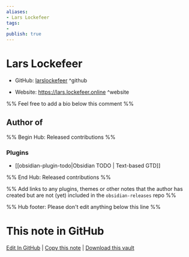 ```yaml
---
aliases:
- Lars Lockefeer
tags:
- 
publish: true
---
```


# Lars Lockefeer

- GitHub: [larslockefeer](https://github.com/larslockefeer/) ^github
<!-- - Discord: `@` ^discord-->
- Website: <https://lars.lockefeer.online> ^website
<!-- - [[Publish sites|Publish site]]: ^publish-->

%% Feel free to add a bio below this comment %%


## Author of

%% Begin Hub: Released contributions %%
### Plugins
- [[obsidian-plugin-todo|Obsidian TODO | Text-based GTD]]

%% End Hub: Released contributions %%

%% Add links to any plugins, themes or other notes that the author has created but are not (yet) included in the `obsidian-releases` repo %%

<!--
### Unlisted plugins
-->

<!--
### Others
-->

<!--
## Sponsor this author

- [[GitHub sponsors]]: [Sponsor @larslockefeer on GitHub Sponsors](https://github.com/sponsors/larslockefeer) ^github-sponsor
- [[Buy me a coffee]]: ^buy-me-a-coffee
- [[PayPal]]: ^paypal
- [[Patreon]]: ^patreon

-->

<!--
## Follow this author
-->

<!-- - [[YouTube Channels|On YouTube]]: <https://> ^youtube-->
<!-- - Twitter: <https://> ^twitter-->
<!-- - ... -->

%% Hub footer: Please don't edit anything below this line %%

# This note in GitHub

<span class="git-footer">[Edit In GitHub](https://github.dev/obsidian-community/obsidian-hub/blob/main/01%20-%20Community/People/larslockefeer.md "git-hub-edit-note") | [Copy this note](https://raw.githubusercontent.com/obsidian-community/obsidian-hub/main/01%20-%20Community/People/larslockefeer.md "git-hub-copy-note") | [Download this vault](https://github.com/obsidian-community/obsidian-hub/archive/refs/heads/main.zip "git-hub-download-vault") </span>
